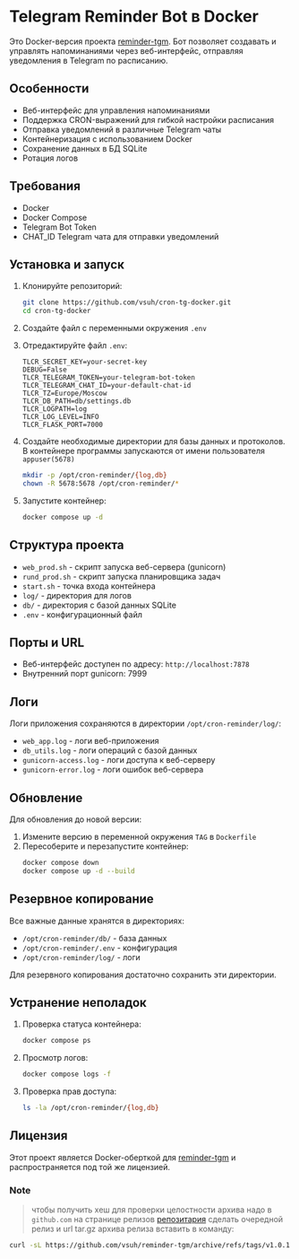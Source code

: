 # Telegram Reminder Bot в Docker

Это Docker-версия проекта [reminder-tgm](https://github.com/vsuh/reminder-tgm). Бот позволяет создавать и управлять напоминаниями через веб-интерфейс, отправляя уведомления в Telegram по расписанию.

## Особенности

- Веб-интерфейс для управления напоминаниями
- Поддержка CRON-выражений для гибкой настройки расписания
- Отправка уведомлений в различные Telegram чаты
- Контейнеризация с использованием Docker
- Сохранение данных в БД SQLite
- Ротация логов

## Требования

- Docker
- Docker Compose
- Telegram Bot Token
- CHAT_ID Telegram чата для отправки уведомлений

## Установка и запуск

1. Клонируйте репозиторий:
   ```bash
   git clone https://github.com/vsuh/cron-tg-docker.git
   cd cron-tg-docker
   ```

2. Создайте файл с переменными окружения `.env`

3. Отредактируйте файл `.env`:
   ```env
   TLCR_SECRET_KEY=your-secret-key
   DEBUG=False
   TLCR_TELEGRAM_TOKEN=your-telegram-bot-token
   TLCR_TELEGRAM_CHAT_ID=your-default-chat-id
   TLCR_TZ=Europe/Moscow
   TLCR_DB_PATH=db/settings.db
   TLCR_LOGPATH=log
   TLCR_LOG_LEVEL=INFO
   TLCR_FLASK_PORT=7000
   ```

4. Создайте необходимые директории для базы данных и протоколов. В контейнере программы запускаются от имени пользователя `appuser(5678)`
   ```bash
   mkdir -p /opt/cron-reminder/{log,db}
   chown -R 5678:5678 /opt/cron-reminder/*
   ```

5. Запустите контейнер:
   ```bash
   docker compose up -d
   ```

## Структура проекта

- `web_prod.sh` - скрипт запуска веб-сервера (gunicorn)
- `rund_prod.sh` - скрипт запуска планировщика задач
- `start.sh` - точка входа контейнера
- `log/` - директория для логов
- `db/` - директория с базой данных SQLite
- `.env` - конфигурационный файл

## Порты и URL

- Веб-интерфейс доступен по адресу: `http://localhost:7878`
- Внутренний порт gunicorn: 7999

## Логи

Логи приложения сохраняются в директории `/opt/cron-reminder/log/`:
- `web_app.log` - логи веб-приложения
- `db_utils.log` - логи операций с базой данных
- `gunicorn-access.log` - логи доступа к веб-серверу
- `gunicorn-error.log` - логи ошибок веб-сервера

## Обновление

Для обновления до новой версии:

1. Измените версию в переменной окружения `TAG` в `Dockerfile`
2. Пересоберите и перезапустите контейнер:
   ```bash
   docker compose down
   docker compose up -d --build
   ```

## Резервное копирование

Все важные данные хранятся в директориях:
- `/opt/cron-reminder/db/` - база данных
- `/opt/cron-reminder/.env` - конфигурация
- `/opt/cron-reminder/log/` - логи

Для резервного копирования достаточно сохранить эти директории.

## Устранение неполадок

1. Проверка статуса контейнера:
   ```bash
   docker compose ps
   ```

2. Просмотр логов:
   ```bash
   docker compose logs -f
   ```

3. Проверка прав доступа:
   ```bash
   ls -la /opt/cron-reminder/{log,db}
   ```

## Лицензия

Этот проект является Docker-оберткой для [reminder-tgm](https://github.com/vsuh/reminder-tgm) и распространяется под той же лицензией.


### Note

> чтобы получить хеш для проверки целостности архива надо в `github.com` на странице релизов [репозитария](https://github.com/vsuh/reminder-tgm/releases) сделать очередной релиз и url tar.gz архива релиза вставить в команду:

```sh 
curl -sL https://github.com/vsuh/reminder-tgm/archive/refs/tags/v1.0.1.tar.gz | sha256sum
```
